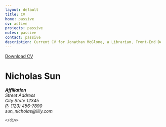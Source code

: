 ```yaml
---
layout: default
title: CV
home: passive
cv: active
projects: passive
notes: passive
contact: passive
description: Current CV for Jonathan McGlone, a Librarian, Front-End Developer, Digital Publisher, Project Manager, Music Enthusiast, and Web Noodler living and working in Michigan.
---
```

<div class="cv">
		<a href="#" class="download" title="Download CV as PDF">Download CV</a>			
					<h1>Nicholas Sun</h1>
					<address>
					<strong>Affiliation</strong><br>
					Street Address<br>
					City State 12345<br>
					<abbr title="phone">P:</abbr> (123) 456-7890<br>
					<span class="obfuscate">sun_nicholas@lilly.com</span>
					</address>

	</div>
